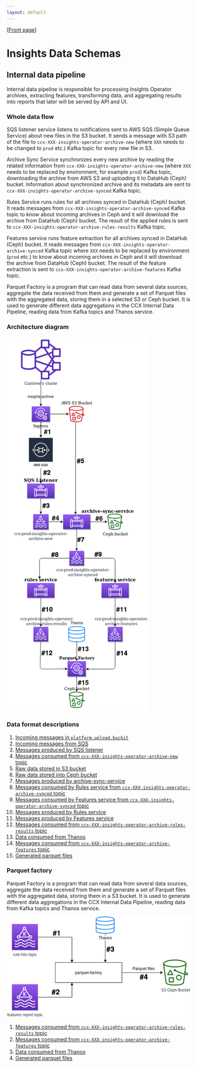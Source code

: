 ```yaml
---
layout: default
---
```

\[[Front page](index.md)\]

# Insights Data Schemas

## Internal data pipeline

Internal data pipeline is responsible for processing Insights Operator
archives, extracting features, transforming data, and aggregating results into
reports that later will be served by API and UI.

### Whole data flow

SQS listener service listens to notifications sent to AWS SQS (Simple Queue
Service) about new files in the S3 bucket. It sends a message with S3 path of
the file to `ccx-XXX-insights-operator-archive-new` (where `XXX` needs to be
changed to `prod` etc.) Kafka topic for every new file in S3.

Archive Sync Service synchronizes every new archive by reading the related
information from `ccx-XXX-insights-operator-archive-new` (where `XXX` needs to
be replaced by environment, for example `prod`) Kafka topic, downloading the
archive from AWS S3 and uploading it to DataHub (Ceph) bucket. Information
about synchronized archive and its metadata are sent to
`ccx-XXX-insights-operator-archive-synced` Kafka topic.

Rules Service runs rules for all archives synced in DataHub (Ceph) bucket. It
reads messages from `ccx-XXX-insights-operator-archive-synced` Kafka topic to
know about incoming archives in Ceph and it will download the archive from
DataHub (Ceph) bucket. The result of the applied rules is sent to
`ccx-XXX-insights-operator-archive-rules-results` Kafka topic.

Features service runs feature extraction for all archives synced in DataHub
(Ceph) bucket. It reads messages from
`ccx-XXX-insights-operator-archive-synced` Kafka topic where `XXX` needs to be
replaced by environment (`prod` etc.) to know about incoming archives in Ceph
and it will download the archive from DataHub (Ceph) bucket. The result of the
feature extraction is sent to `ccx-XXX-insights-operator-archive-features`
Kafka topic.

Parquet Factory is a program that can read data from several data sources,
aggregate the data received from them and generate a set of Parquet files with
the aggregated data, storing them in a selected S3 or Ceph bucket. It is used
to generate different data aggregations in the CCX Internal Data Pipeline,
reading data from Kafka topics and Thanos service.

### Architecture diagram

<img src="images/internal-data-pipeline-architecture.png" alt="Internal data pipeline" usemap="#internal-pipeline">
<map name="internal-pipeline">
    <area shape="rect" coords="110, 298,  155, 333"   title="Incoming messages in `platform.upload.buckit`" alt="internal-pipeline/platform_upload_buckit_messages.html" href="internal-pipeline/platform_upload_buckit_messages.html">
    <area shape="rect" coords="110, 430,  155, 465"   title="Incoming messages from SQS" alt="internal-pipeline/incoming_sqs_messages.html" href="internal-pipeline/incoming_sqs_messages.html">
    <area shape="rect" coords="110, 540,  155, 575"   title="Messages produced by SQS listener" alt="internal-pipeline/sqs_listener_messages.html" href="internal-pipeline/sqs_listener_messages.html">
    <area shape="rect" coords="139, 579,  184, 614"   title="Messages consumed from `ccx-XXX-insights-operator-archive-new` topic" alt="internal-pipeline/insights_operator_archive_new.html" href="internal-pipeline/insights_operator_archive_new.html">
    <area shape="rect" coords="223, 399,  268, 434"   title="Raw data stored in S3 bucket" alt="internal-pipeline/raw_data_S3_bucket.html" href="internal-pipeline/raw_data_S3_bucket.html">
    <area shape="rect" coords="283, 579,  328, 614"   title="Raw data stored into Ceph bucket" alt="internal-pipeline/raw_data_Ceph_bucket.html" href="internal-pipeline/raw_data_Ceph_bucket.html">
    <area shape="rect" coords="226, 649,  271, 684"   title="Messages produced by archive-sync-service" alt="internal-pipeline/archive_sync_service_messages.html" href="internal-pipeline/archive_sync_service_messages.html">
    <area shape="rect" coords="136, 698,  181, 733"   title="Messages consumed by Rules service from `ccx-XXX-insights-operator-archive-synced` topic" alt="internal-pipeline/insights_operator_archive_synced.html" href="internal-pipeline/insights_operator_archive_synced.html">
    <area shape="rect" coords="280, 698,  325, 733"   title="Messages consumed by Features service from `ccx-XXX-insights-operator-archive-synced` topic" alt="internal-pipeline/insights_operator_archive_synced.html" href="internal-pipeline/insights_operator_archive_synced.html">
    <area shape="rect" coords="110, 877,  155, 912"   title="Messages produced by Rules service" alt="internal-pipeline/rules_service_messages.html" href="internal-pipeline/rules_service_messages.html">
    <area shape="rect" coords="355, 877,  400, 912"   title="Messages produced by Features service" alt="internal-pipeline/features_service_messages.html" href="internal-pipeline/features_service_messages.html">
    <area shape="rect" coords="110, 1020, 155, 1055"  title="Messages consumed from `ccx-XXX-insights-operator-archive-rules-results` topic" alt="internal-pipeline/parquet_rules_results.html" href="internal-pipeline/parquet_rules_results.html">
    <area shape="rect" coords="227, 1008, 272, 1043"  title="Data consumed from Thanos" alt="internal-pipeline/parquet_thanos.html" href="internal-pipeline/parquet_thanos.html">
    <area shape="rect" coords="355, 1020, 400, 1055"  title="Messages consumed from `ccx-XXX-insights-operator-archive-features` topic" alt="internal-pipeline/parquet_features.html" href="internal-pipeline/parquet_features.html">
    <area shape="rect" coords="229, 1115, 274, 1150"  title="Generated parquet files" alt="internal-pipeline/parquet_output.html" href="internal-pipeline/parquet_output.html">
</map>



### Data format descriptions

1. [Incoming messages in `platform.upload.buckit`](internal-pipeline/platform_upload_buckit_messages.md)
1. [Incoming messages from SQS](internal-pipeline/incoming_sqs_messages.md)
1. [Messages produced by SQS listener](internal-pipeline/sqs_listener_messages.md)
1. [Messages consumed from `ccx-XXX-insights-operator-archive-new` topic](internal-pipeline/insights_operator_archive_new.md)
1. [Raw data stored in S3 bucket](internal-pipeline/raw_data_S3_bucket.md)
1. [Raw data stored into Ceph bucket](internal-pipeline/raw_data_Ceph_bucket.md)
1. [Messages produced by archive-sync-service](internal-pipeline/archive_sync_service_messages.md)
1. [Messages consumed by Rules service from `ccx-XXX-insights-operator-archive-synced` topic](internal-pipeline/insights_operator_archive_synced.md)
1. [Messages consumed by Features service from `ccx-XXX-insights-operator-archive-synced` topic](internal-pipeline/insights_operator_archive_synced.md)
1. [Messages produced by Rules service](internal-pipeline/rules_service_messages.md)
1. [Messages produced by Features service](internal-pipeline/features_service_messages.md)
1. [Messages consumed from `ccx-XXX-insights-operator-archive-rules-results` topic](internal-pipeline/parquet_rules_results.md)
1. [Data consumed from Thanos](internal-pipeline/parquet_thanos.md)
1. [Messages consumed from `ccx-XXX-insights-operator-archive-features` topic](internal-pipeline/parquet_features.md)
1. [Generated parquet files](internal-pipeline/parquet_output.md)

### Parquet factory

Parquet Factory is a program that can read data from several data sources,
aggregate the data received from them and generate a set of Parquet files with
the aggregated data, storing them in a S3 bucket. It is used to generate
different data aggregations in the CCX Internal Data Pipeline, reading data
from Kafka topics and Thanos service.

<img src="images/parquet-factory.png" alt="Parquet factory" usemap="#parquet-factory">
<map name="parquet-factory">
    <area shape="rect" coords="130, 34, 170, 64"   title="Messages consumed from ccx-XXX-insights-operator-archive-rules-results topic" alt="Messages consumed from ccx-XXX-insights-operator-archive-rules-results topic" href="internal-pipeline/parquet_rules_results.html">
    <area shape="rect" coords="130, 212, 170, 242" title="Messages consumed from ccx-XXX-insights-operator-archive-features topic" alt="Messages consumed from ccx-XXX-insights-operator-archive-features topic" href="internal-pipeline/parquet_features.html">
    <area shape="rect" coords="295, 83, 335, 114"  title="Data consumed from Thanos" alt="Data consumed from Thanos" href="internal-pipeline/parquet_thanos.html">
    <area shape="rect" coords="389, 165, 429, 195" title="Generated parquet files" alt="Generated parquet files" href="internal-pipeline/parquet_output.html">
</map>

1. [Messages consumed from `ccx-XXX-insights-operator-archive-rules-results` topic](internal-pipeline/parquet_rules_results.md)
1. [Messages consumed from `ccx-XXX-insights-operator-archive-features` topic](internal-pipeline/parquet_features.md)
1. [Data consumed from Thanos](internal-pipeline/parquet_thanos.md)
1. [Generated parquet files](internal-pipeline/parquet_output.md)
